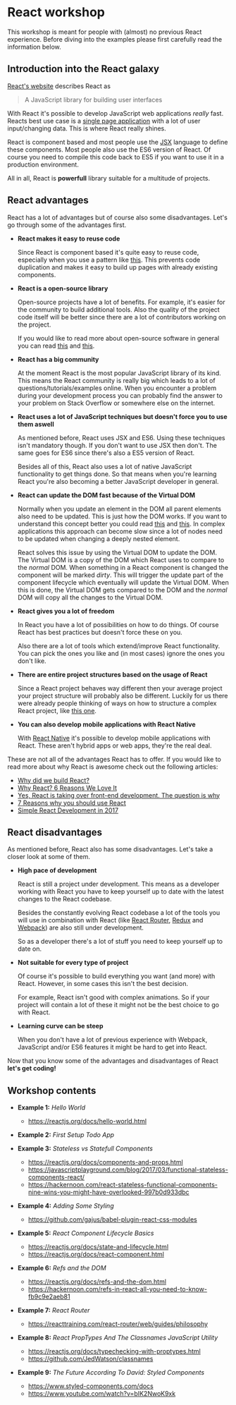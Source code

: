 # React workshop

This workshop is meant for people with (almost) no previous React experience. Before diving into the examples please first carefully read the information below.

## Introduction into the React galaxy

[React's website](https://reactjs.org/) describes React as 

> A JavaScript library for building user interfaces

With React it's possible to develop JavaScript web applications *really* fast. Reacts best use case is a [single page application](https://en.wikipedia.org/wiki/Single-page_application) with a lot of user input/changing data. This is where React really shines.

React is component based and most people use the [JSX](https://jsx.github.io/) language to define these components. Most people also use the ES6 version of React. Of course you need to compile this code back to ES5 if you want to use it in a production environment.

All in all, React is **powerfull** library suitable for a multitude of projects.

## React advantages

React has a lot of advantages but of course also some disadvantages. Let's go through some of the advantages first.

- **React makes it easy to reuse code**

  Since React is component based it's quite easy to reuse code, especially when you use a pattern like [this](https://medium.com/@dan_abramov/smart-and-dumb-components-7ca2f9a7c7d0). This prevents code duplication and makes it easy to build up pages with already existing components.

- **React is a open-source library**

  Open-source projects have a lot of benefits. For example, it's easier for the community to build additional tools. Also the quality of the project code itself will be better since there are a lot of contributors working on the project.
  
  If you would like to read more about open-source software in general you can read [this](https://opensource.com/article/17/8/enterprise-open-source-advantages) and [this](https://www.zivtech.com/blog/benefits-open-source-software).

- **React has a big community**

  At the moment React is the most popular JavaScript library of its kind. This means the React community is really big which leads to a lot of questions/tutorials/examples online. When you encounter a problem during your development process you can probably find the answer to your problem on Stack Overflow or somewhere else on the internet.

- **React uses a lot of JavaScript techniques but doesn't force you to use them aswell**

  As mentioned before, React uses JSX and ES6. Using these techniques isn't mandatory though. If you don't want to use JSX then don't. The same goes for ES6 since there's also a ES5 version of React.

  Besides all of this, React also uses a lot of native JavaScript functionality to get things done. So that means when you're learning React you're also becoming a better JavaScript developer in general.
  
- **React can update the DOM fast because of the Virtual DOM**

  Normally when you update an element in the DOM all parent elements also need to be updated. This is just how the DOM works. If you want to understand this concept better you could read [this](https://developer.mozilla.org/en-US/docs/Introduction_to_Layout_in_Mozilla) and [this](http://taligarsiel.com/Projects/howbrowserswork1.htm#Parsing_general). In complex applications this approach can become slow since a lot of nodes need to be updated when changing a deeply nested element.

  React solves this issue by using the Virtual DOM to update the DOM. The Virtual DOM is a copy of the DOM which React uses to compare to the *normal* DOM. When something in a React component is changed the component will be marked *dirty*. This will trigger the update part of the component lifecycle which eventually will update the Virtual DOM. When this is done, the Virtual DOM gets compared to the DOM and the *normal* DOM will copy all the changes to the Virtual DOM.
  
- **React gives you a lot of freedom**

  In React you have a lot of possibilities on how to do things. Of course React has best practices but doesn't force these on you. 

  Also there are a lot of tools which extend/improve React functionality. You can pick the ones you like and (in most cases) ignore the ones you don't like.
  
- **There are entire project structures based on the usage of React**

  Since a React project behaves way different then your average project your project structure will probably also be different. Luckily for us there were already people thinking of ways on how to structure a complex React project, like [this one](https://medium.com/@alexmngn/how-to-better-organize-your-react-applications-2fd3ea1920f1).
  
- **You can also develop mobile applications with React Native**

  With [React Native](https://facebook.github.io/react-native/) it's possible to develop mobile applications with React. These aren't hybrid apps or web apps, they're the real deal.
  
These are not all of the advantages React has to offer. If you would like to read more about why React is awesome check out the following articles:

- [Why did we build React?](https://reactjs.org/blog/2013/06/05/why-react.html)
- [Why React? 6 Reasons We Love It](https://blog.syncano.io/reactjs-reasons-why-part-1/)
- [Yes, React is taking over front-end development. The question is why](https://medium.freecodecamp.org/yes-react-is-taking-over-front-end-development-the-question-is-why-40837af8ab76)
- [7 Reasons why you should use React](https://stories.jotform.com/7-reasons-why-you-should-use-react-ad420c634247)
- [Simple React Development in 2017](https://hackernoon.com/simple-react-development-in-2017-113bd563691f)
  
## React disadvantages

As mentioned before, React also has some disadvantages. Let's take a closer look at some of them.

- **High pace of development**

  React is still a project under development. This means as a developer working with React you have to keep yourself up to date with the latest changes to the React codebase. 
 
  Besides the constantly evolving React codebase a lot of the tools you will use in combination with React (like [React Router](https://github.com/ReactTraining/react-router), [Redux](https://github.com/reactjs/redux) and [Webpack](https://webpack.js.org/)) are also still under development. 
 
  So as a developer there's a lot of stuff you need to keep yourself up to date on.
 
- **Not suitable for every type of project**
 
  Of course it's possible to build everything you want (and more) with React. However, in some cases this isn't the best decision.
  
  For example, React isn't good with complex animations. So if your project will contain a lot of these it might not be the best choice to go with React.
  
- **Learning curve can be steep**

  When you don't have a lot of previous experience with Webpack, JavaScript and/or ES6 features it might be hard to get into React.
  
Now that you know some of the advantages and disadvantages of React **let's get coding!**

## Workshop contents

- **Example 1:** *Hello World*

  - https://reactjs.org/docs/hello-world.html
 
- **Example 2:** *First Setup Todo App*
- **Example 3:** *Stateless vs Statefull Components*

  - https://reactjs.org/docs/components-and-props.html
  - https://javascriptplayground.com/blog/2017/03/functional-stateless-components-react/
  - https://hackernoon.com/react-stateless-functional-components-nine-wins-you-might-have-overlooked-997b0d933dbc
  
- **Example 4:** *Adding Some Styling*

  - https://github.com/gajus/babel-plugin-react-css-modules
  
- **Example 5:** *React Component Lifecycle Basics*

  - https://reactjs.org/docs/state-and-lifecycle.html
  - https://reactjs.org/docs/react-component.html
  
- **Example 6:** *Refs and the DOM*
  
  - https://reactjs.org/docs/refs-and-the-dom.html
  - https://hackernoon.com/refs-in-react-all-you-need-to-know-fb9c9e2aeb81
  
- **Example 7:** *React Router*

  - https://reacttraining.com/react-router/web/guides/philosophy
  
- **Example 8:** *React PropTypes And The Classnames JavaScript Utility*

  - https://reactjs.org/docs/typechecking-with-proptypes.html
  - https://github.com/JedWatson/classnames
  
- **Example 9:** *The Future According To David: Styled Components*

  - https://www.styled-components.com/docs
  - https://www.youtube.com/watch?v=bIK2NwoK9xk
